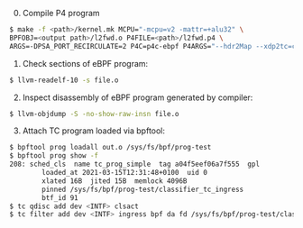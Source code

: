 0. Compile P4 program
```bash
$ make -f <path>/kernel.mk MCPU="-mcpu=v2 -mattr=+alu32" \
BPFOBJ=<output path>/l2fwd.o P4FILE=<path>/l2fwd.p4 \
ARGS=-DPSA_PORT_RECIRCULATE=2 P4C=p4c-ebpf P4ARGS="--hdr2Map --xdp2tc=cpumap" psa
```

1. Check sections of eBPF program:

```bash
$ llvm-readelf-10 -s file.o
```

2. Inspect disassembly of eBPF program generated by compiler:
```bash
$ llvm-objdump -S -no-show-raw-insn file.o
```

3. Attach TC program loaded via bpftool:

```bash
$ bpftool prog loadall out.o /sys/fs/bpf/prog-test
$ bpftool prog show -f
208: sched_cls  name tc_prog_simple  tag a04f5eef06a7f555  gpl
        loaded_at 2021-03-15T12:31:48+0100  uid 0
        xlated 16B  jited 15B  memlock 4096B
        pinned /sys/fs/bpf/prog-test/classifier_tc_ingress
        btf_id 91
$ tc qdisc add dev <INTF> clsact
$ tc filter add dev <INTF> ingress bpf da fd /sys/fs/bpf/prog-test/classifier_tc_ingress
```
